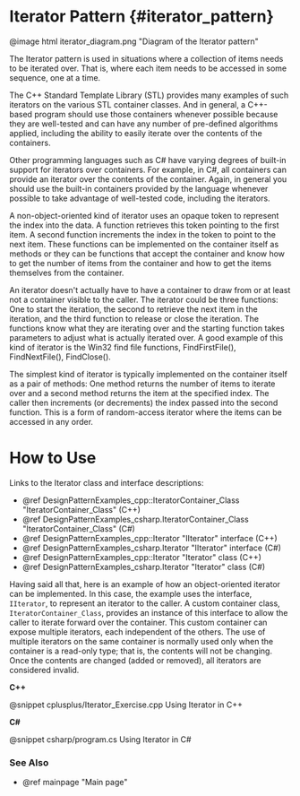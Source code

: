 # Iterator Pattern {#iterator_pattern}

@image html iterator_diagram.png "Diagram of the Iterator pattern"

The Iterator pattern is used in situations where a collection of items
needs to be iterated over.  That is, where each item needs to be accessed
in some sequence, one at a time.

The C++ Standard Template Library (STL) provides many examples of such
iterators on the various STL container classes.  And in general, a C++-
based program should use those containers whenever possible because they
are well-tested and can have any number of pre-defined algorithms applied,
including the ability to easily iterate over the contents of the
containers.

Other programming languages such as C# have varying degrees of built-in
support for iterators over containers.  For example, in C#, all containers
can provide an iterator over the contents of the container.  Again, in
general you should use the built-in containers provided by the language
whenever possible to take advantage of well-tested code, including the
iterators.

A non-object-oriented kind of iterator uses an opaque token to represent
the index into the data.  A function retrieves this token pointing to the
first item.  A second function increments the index in the token to point
to the next item.  These functions can be implemented on the container
itself as methods or they can be functions that accept the container and
know how to get the number of items from the container and how to get the
items themselves from the container.

An iterator doesn't actually have to have a container to draw from or at
least not a container visible to the caller.  The iterator could be three
functions: One to start the iteration, the second to retrieve the next item
in the iteration, and the third function to release or close the iteration.
The functions know what they are iterating over and the starting function
takes parameters to adjust what is actually iterated over.  A good example
of this kind of iterator is the Win32 find file functions, FindFirstFile(),
FindNextFile(), FindClose().

The simplest kind of iterator is typically implemented on the container
itself as a pair of methods: One method returns the number of items to
iterate over and a second method returns the item at the specified index.
The caller then increments (or decrements) the index passed into the second
function.  This is a form of random-access iterator where the items can be
accessed in any order.

# How to Use

Links to the Iterator class and interface descriptions:
- @ref DesignPatternExamples_cpp::IteratorContainer_Class "IteratorContainer_Class" (C++)
- @ref DesignPatternExamples_csharp.IteratorContainer_Class "IteratorContainer_Class" (C#)
- @ref DesignPatternExamples_cpp::Iterator "IIterator" interface (C++)
- @ref DesignPatternExamples_csharp.Iterator "IIterator" interface (C#)
- @ref DesignPatternExamples_cpp::Iterator "Iterator" class (C++)
- @ref DesignPatternExamples_csharp.Iterator "Iterator" class (C#)

Having said all that, here is an example of how an object-oriented iterator
can be implemented.  In this case, the example uses the interface, `IIterator`,
to represent an iterator to the caller.  A custom container class,
`IteratorContainer_Class`, provides an instance of this interface to allow the
caller to iterate forward over the container.  This custom container can
expose multiple iterators, each independent of the others.  The use of
multiple iterators on the same container is normally used only when the
container is a read-only type; that is, the contents will not be changing.
Once the contents are changed (added or removed), all iterators are considered
invalid.

__C++__

@snippet cplusplus/Iterator_Exercise.cpp Using Iterator in C++

__C#__

@snippet csharp/program.cs Using Iterator in C#


### See Also
- @ref mainpage "Main page"
